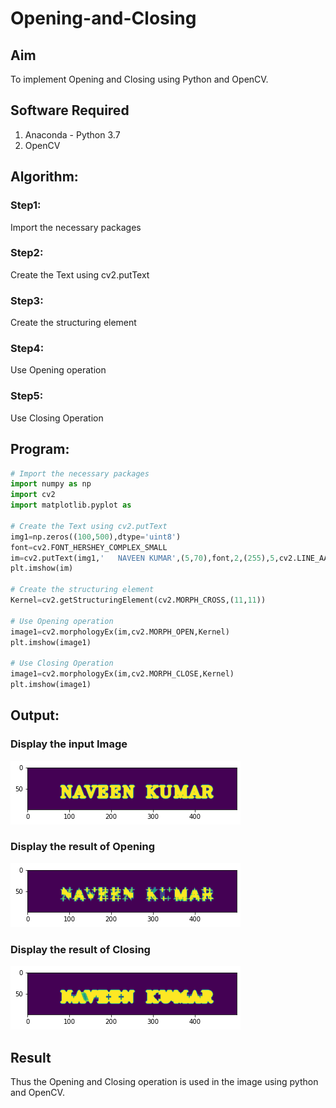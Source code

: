 # Opening-and-Closing

## Aim
To implement Opening and Closing using Python and OpenCV.

## Software Required
1. Anaconda - Python 3.7
2. OpenCV
## Algorithm:
### Step1:

Import the necessary packages
### Step2:

Create the Text using cv2.putText
### Step3:

Create the structuring element
### Step4:

Use Opening operation
### Step5:

Use Closing Operation
 
## Program:

``` Python
# Import the necessary packages
import numpy as np
import cv2
import matplotlib.pyplot as 

# Create the Text using cv2.putText
img1=np.zeros((100,500),dtype='uint8')
font=cv2.FONT_HERSHEY_COMPLEX_SMALL
im=cv2.putText(img1,'   NAVEEN KUMAR',(5,70),font,2,(255),5,cv2.LINE_AA)
plt.imshow(im)

# Create the structuring element
Kernel=cv2.getStructuringElement(cv2.MORPH_CROSS,(11,11))

# Use Opening operation
image1=cv2.morphologyEx(im,cv2.MORPH_OPEN,Kernel)
plt.imshow(image1)

# Use Closing Operation
image1=cv2.morphologyEx(im,cv2.MORPH_CLOSE,Kernel)
plt.imshow(image1)
```
## Output:

### Display the input Image
 ![OUTPUT](1.png)
### Display the result of Opening
 ![OUTPUT](2.png)
### Display the result of Closing
 ![OUTPUT](3.png)

## Result
Thus the Opening and Closing operation is used in the image using python and OpenCV.